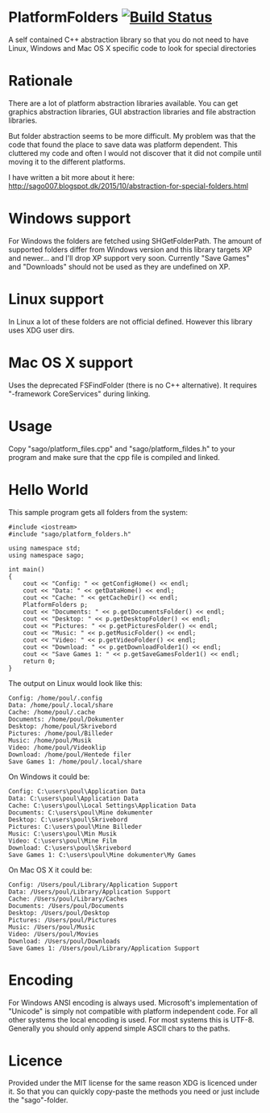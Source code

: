 # PlatformFolders [![Build Status](https://travis-ci.org/sago007/PlatformFolders.svg?branch=master)](https://travis-ci.org/sago007/PlatformFolders)
A self contained C++ abstraction library so that you do not need to have Linux, Windows and Mac OS X specific code to look for special directories

# Rationale
There are a lot of platform abstraction libraries available. You can get graphics abstraction libraries, GUI abstraction libraries and file abstraction libraries.

But folder abstraction seems to be more difficult.
My problem was that the code that found the place to save data was platform dependent. This cluttered my code and often I would not discover that it did not compile until moving it to the different platforms.

I have written a bit more about it here: http://sago007.blogspot.dk/2015/10/abstraction-for-special-folders.html

# Windows support
For Windows the folders are fetched using SHGetFolderPath.
The amount of supported folders differ from Windows version and this library targets XP and newer... and I'll drop XP support very soon. 
Currently "Save Games" and "Downloads" should not be used as they are undefined on XP. 


# Linux support
In Linux a lot of these folders are not official defined. However this library uses XDG user dirs.

# Mac OS X support
Uses the deprecated FSFindFolder (there is no C++ alternative). It requires "-framework CoreServices" during linking.

# Usage
Copy "sago/platform_files.cpp" and "sago/platform_fildes.h" to your program and make sure that the cpp file is compiled and linked.

# Hello World

This sample program gets all folders from the system:
```
#include <iostream>
#include "sago/platform_folders.h"

using namespace std;
using namespace sago;

int main()
{
	cout << "Config: " << getConfigHome() << endl;
	cout << "Data: " << getDataHome() << endl;
	cout << "Cache: " << getCacheDir() << endl;
	PlatformFolders p;
	cout << "Documents: " << p.getDocumentsFolder() << endl;
	cout << "Desktop: " << p.getDesktopFolder() << endl;
	cout << "Pictures: " << p.getPicturesFolder() << endl;
	cout << "Music: " << p.getMusicFolder() << endl;
	cout << "Video: " << p.getVideoFolder() << endl;
	cout << "Download: " << p.getDownloadFolder1() << endl;
	cout << "Save Games 1: " << p.getSaveGamesFolder1() << endl;
	return 0;
}
```

The output on Linux would look like this:
```
Config: /home/poul/.config
Data: /home/poul/.local/share
Cache: /home/poul/.cache
Documents: /home/poul/Dokumenter
Desktop: /home/poul/Skrivebord
Pictures: /home/poul/Billeder
Music: /home/poul/Musik
Video: /home/poul/Videoklip
Download: /home/poul/Hentede filer
Save Games 1: /home/poul/.local/share
```

On Windows it could be:
```
Config: C:\users\poul\Application Data
Data: C:\users\poul\Application Data
Cache: C:\users\poul\Local Settings\Application Data
Documents: C:\users\poul\Mine dokumenter
Desktop: C:\users\poul\Skrivebord
Pictures: C:\users\poul\Mine Billeder
Music: C:\users\poul\Min Musik
Video: C:\users\poul\Mine Film
Download: C:\users\poul\Skrivebord
Save Games 1: C:\users\poul\Mine dokumenter\My Games
```

On Mac OS X it could be:
```
Config: /Users/poul/Library/Application Support
Data: /Users/poul/Library/Application Support
Cache: /Users/poul/Library/Caches
Documents: /Users/poul/Documents
Desktop: /Users/poul/Desktop
Pictures: /Users/poul/Pictures
Music: /Users/poul/Music
Video: /Users/poul/Movies
Download: /Users/poul/Downloads
Save Games 1: /Users/poul/Library/Application Support
```

# Encoding
For Windows ANSI encoding is always used. Microsoft's implementation of "Unicode" is simply not compatible with platform independent code.
For all other systems the local encoding is used. For most systems this is UTF-8.
Generally you should only append simple ASCII chars to the paths. 

# Licence 
Provided under the MIT license for the same reason XDG is licenced under it. So that you can quickly copy-paste the methods you need or just include the "sago"-folder.
